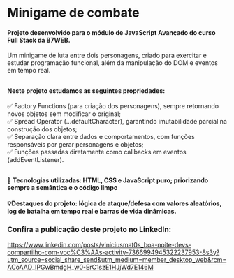 # Minigame de combate
#### Projeto desenvolvido para o módulo de JavaScript Avançado do curso Full Stack da B7WEB.
Um minigame de luta entre dois personagens, criado para exercitar e estudar programação funcional, além da manipulação do DOM e eventos em tempo real.
##

#### Neste projeto estudamos as seguintes propriedades:<br>
✅ Factory Functions (para criação dos personagens), sempre retornando novos objetos sem modificar o original;<br>
✅ Spread Operator (...defaultCharacter), garantindo imutabilidade parcial na construção dos objetos;<br>
✅ Separação clara entre dados e comportamentos, com funções responsáveis por gerar personagens e objetos;<br>
✅ Funções passadas diretamente como callbacks em eventos (addEventListener).<br>
##

#### 🤖 Tecnologias utilizadas: HTML, CSS e JavaScript puro; priorizando sempre a semântica e o código limpo

#### 💡Destaques do projeto: lógica de ataque/defesa com valores aleatórios, log de batalha em tempo real e barras de vida dinâmicas.

### Confira a publicação deste projeto no LinkedIn:
https://www.linkedin.com/posts/viniciusmat0s_boa-noite-devs-compartilho-com-voc%C3%AAs-activity-7366994945322237953-8s3y?utm_source=social_share_send&utm_medium=member_desktop_web&rcm=ACoAAD_IPGwBmdgH_w0-ErC1szE1HJjWd7E146M
